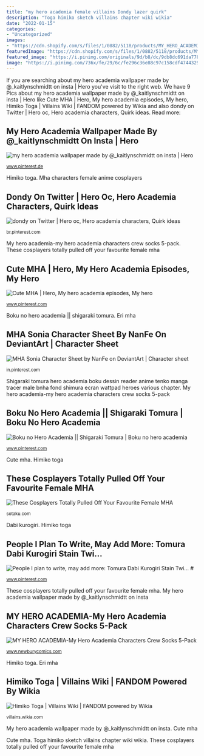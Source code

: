 ```yaml
---
title: "my hero academia female villains Dondy lazer quirk"
description: "Toga himiko sketch villains chapter wiki wikia"
date: "2022-01-15"
categories:
- "Uncategorized"
images:
- "https://cdn.shopify.com/s/files/1/0882/5118/products/MY_HERO_ACADEMIA-My_Hero_Academia_Characters_Crew_Socks_5-Pack-2391339-1_1024x1024.jpg?v=1592512310"
featuredImage: "https://cdn.shopify.com/s/files/1/0882/5118/products/MY_HERO_ACADEMIA-My_Hero_Academia_Characters_Crew_Socks_5-Pack-2391339-1_1024x1024.jpg?v=1592512310"
featured_image: "https://i.pinimg.com/originals/9d/b8/dc/9db8dc691da778a15f72230a508e2b8d.jpg"
image: "https://i.pinimg.com/736x/fe/29/6c/fe296c36e88c97c158cdf47443297b33.jpg"
---
```


If you are searching about my hero academia wallpaper made by @_kaitlynschmidtt on insta | Hero you've visit to the right web. We have 9 Pics about my hero academia wallpaper made by @_kaitlynschmidtt on insta | Hero like Cute MHA | Hero, My hero academia episodes, My hero, Himiko Toga | Villains Wiki | FANDOM powered by Wikia and also dondy on Twitter | Hero oc, Hero academia characters, Quirk ideas. Read more:

## My Hero Academia Wallpaper Made By @_kaitlynschmidtt On Insta | Hero

![my hero academia wallpaper made by @_kaitlynschmidtt on insta | Hero](https://i.pinimg.com/736x/18/5c/10/185c10eaee37e74e4c754ee9b362a2b8.jpg "These cosplayers totally pulled off your favourite female mha")

<small>www.pinterest.de</small>

Himiko toga. Mha characters female anime cosplayers

## Dondy On Twitter | Hero Oc, Hero Academia Characters, Quirk Ideas

![dondy on Twitter | Hero oc, Hero academia characters, Quirk ideas](https://i.pinimg.com/736x/fe/29/6c/fe296c36e88c97c158cdf47443297b33.jpg "Boku no hero academia || shigaraki tomura")

<small>br.pinterest.com</small>

My hero academia-my hero academia characters crew socks 5-pack. These cosplayers totally pulled off your favourite female mha

## Cute MHA | Hero, My Hero Academia Episodes, My Hero

![Cute MHA | Hero, My hero academia episodes, My hero](https://i.pinimg.com/736x/88/6b/97/886b97f166ed945b8415fa7e46a6fc0e.jpg "My hero academia-my hero academia characters crew socks 5-pack")

<small>www.pinterest.com</small>

Boku no hero academia || shigaraki tomura. Eri mha

## MHA Sonia Character Sheet By NanFe On DeviantArt | Character Sheet

![MHA Sonia Character Sheet by NanFe on DeviantArt | Character sheet](https://i.pinimg.com/736x/6d/ea/04/6dea04d6e4612911185d437e4937a293.jpg "Himiko toga")

<small>in.pinterest.com</small>

Shigaraki tomura hero academia boku dessin reader anime tenko manga tracer male bnha fond shimura ecran wattpad heroes various chapter. My hero academia-my hero academia characters crew socks 5-pack

## Boku No Hero Academia || Shigaraki Tomura | Boku No Hero Academia

![Boku no Hero Academia || Shigaraki Tomura | Boku no hero academia](https://i.pinimg.com/originals/9d/b8/dc/9db8dc691da778a15f72230a508e2b8d.jpg "Mha nanfe redemption")

<small>www.pinterest.com</small>

Cute mha. Himiko toga

## These Cosplayers Totally Pulled Off Your Favourite Female MHA

![These Cosplayers Totally Pulled Off Your Favourite Female MHA](https://sotaku.com/wp-content/uploads/2018/05/MHA-1024x534.jpg "My hero academia wallpaper made by @_kaitlynschmidtt on insta")

<small>sotaku.com</small>

Dabi kurogiri. Himiko toga

## People I Plan To Write, May Add More: Tomura Dabi Kurogiri Stain Twi… #

![People I plan to write, may add more: Tomura Dabi Kurogiri Stain Twi… #](https://i.pinimg.com/736x/5b/62/52/5b6252395b8a22ba41697bef51ea1cb8.jpg "Boku no hero academia || shigaraki tomura")

<small>www.pinterest.com</small>

These cosplayers totally pulled off your favourite female mha. My hero academia wallpaper made by @_kaitlynschmidtt on insta

## MY HERO ACADEMIA-My Hero Academia Characters Crew Socks 5-Pack

![MY HERO ACADEMIA-My Hero Academia Characters Crew Socks 5-Pack](https://cdn.shopify.com/s/files/1/0882/5118/products/MY_HERO_ACADEMIA-My_Hero_Academia_Characters_Crew_Socks_5-Pack-2391339-1_1024x1024.jpg?v=1592512310 "Cute mha")

<small>www.newburycomics.com</small>

Himiko toga. Eri mha

## Himiko Toga | Villains Wiki | FANDOM Powered By Wikia

![Himiko Toga | Villains Wiki | FANDOM powered by Wikia](https://vignette.wikia.nocookie.net/villains/images/c/cd/Chapter_98_Sketch.png/revision/latest/scale-to-width-down/210?cb=20180203002137 "Shigaraki tomura hero academia boku dessin reader anime tenko manga tracer male bnha fond shimura ecran wattpad heroes various chapter")

<small>villains.wikia.com</small>

My hero academia wallpaper made by @_kaitlynschmidtt on insta. Cute mha

Cute mha. Toga himiko sketch villains chapter wiki wikia. These cosplayers totally pulled off your favourite female mha
